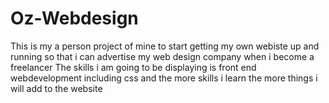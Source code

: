 # Oz-Webdesign
This is my a person project of mine to start getting my own webiste up and running so that i can advertise my web design company when i become a freelancer
The skills i am going to be displaying is front end webdevelopment including css and the more skills i learn the more things i will add to the website
